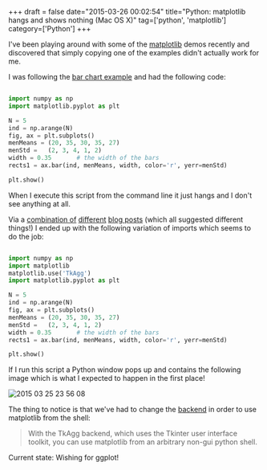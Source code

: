 +++
draft = false
date="2015-03-26 00:02:54"
title="Python: matplotlib hangs and shows nothing (Mac OS X)"
tag=['python', 'matplotlib']
category=['Python']
+++

<p>
I've been playing around with some of the  <a href="http://matplotlib.org/">matplotlib</a> demos recently and discovered that simply copying one of the examples didn't actually work for me.
</p>


<p>I was following the <a href="http://matplotlib.org/examples/api/barchart_demo.html">bar chart example</a> and had the following code:</p>




~~~python

import numpy as np
import matplotlib.pyplot as plt

N = 5
ind = np.arange(N)
fig, ax = plt.subplots()
menMeans = (20, 35, 30, 35, 27)
menStd =   (2, 3, 4, 1, 2)
width = 0.35       # the width of the bars
rects1 = ax.bar(ind, menMeans, width, color='r', yerr=menStd)

plt.show()

~~~

<p>
When I execute this script from the command line it just hangs and I don't see anything at all.
</p>


<p>Via a <a href="http://stackoverflow.com/questions/21129055/no-plot-window-shows-up-with-matplotlib-pyplot-run-with-enthought-canopy-python">combination of</a> <a href="http://stackoverflow.com/questions/7534453/matplotlib-does-not-show-my-drawings-although-i-call-pyplot-show">different</a> <a href="http://stackoverflow.com/questions/2512225/matplotlib-not-showing-up-in-mac-osx">blog posts</a> (which all suggested different things!) I ended up with the following variation of imports which seems to do the job:
</p>



~~~python

import numpy as np
import matplotlib
matplotlib.use('TkAgg')
import matplotlib.pyplot as plt

N = 5
ind = np.arange(N)
fig, ax = plt.subplots()
menMeans = (20, 35, 30, 35, 27)
menStd =   (2, 3, 4, 1, 2)
width = 0.35       # the width of the bars
rects1 = ax.bar(ind, menMeans, width, color='r', yerr=menStd)

plt.show()

~~~

<p>
If I run this script a Python window pops up and contains the following image which is what I expected to happen in the first place!
</p>


<div>
<img src="{{<siteurl>}}/uploads/2015/03/2015-03-25_23-56-08.png" alt="2015 03 25 23 56 08" title="2015-03-25_23-56-08.png" border="0"  />

</div>

<p>The thing to notice is that we've had to change the <a href="http://matplotlib.org/faq/usage_faq.html#what-is-a-backend">backend</a> in order to use matplotlib from the shell:</p>


<blockquote>
With the TkAgg backend, which uses the Tkinter user interface toolkit, you can use matplotlib from an arbitrary non-gui python shell.
</blockquote>

<p>Current state: Wishing for ggplot!</p>
